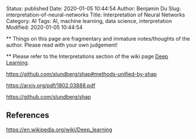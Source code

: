 Status: published
Date: 2020-01-05 10:44:54
Author: Benjamin Du
Slug: interpretation-of-neural-networks
Title: Interpretation of Neural Networks
Category: AI
Tags: AI, machine learning, data science, interpretation
Modified: 2020-01-05 10:44:54

**
Things on this page are fragmentary and immature notes/thoughts of the author.
Please read with your own judgement!


**
Please refer to the Interpretations section of the wiki page
[Deep Learning](https://en.wikipedia.org/wiki/Deep_learning).



https://github.com/slundberg/shap#methods-unified-by-shap

https://arxiv.org/pdf/1802.03888.pdf

https://github.com/slundberg/shap

## References

https://en.wikipedia.org/wiki/Deep_learning

